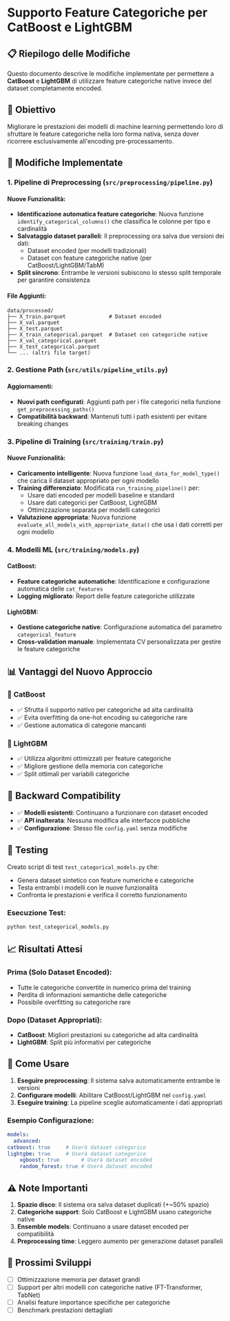 # Supporto Feature Categoriche per CatBoost e LightGBM

## 📋 Riepilogo delle Modifiche

Questo documento descrive le modifiche implementate per permettere a **CatBoost** e **LightGBM** di utilizzare feature categoriche native invece del dataset completamente encoded.

## 🎯 Obiettivo

Migliorare le prestazioni dei modelli di machine learning permettendo loro di sfruttare le feature categoriche nella loro forma nativa, senza dover ricorrere esclusivamente all'encoding pre-processamento.

## 🔧 Modifiche Implementate

### 1. Pipeline di Preprocessing (`src/preprocessing/pipeline.py`)

#### Nuove Funzionalità:
- **Identificazione automatica feature categoriche**: Nuova funzione `identify_categorical_columns()` che classifica le colonne per tipo e cardinalità
- **Salvataggio dataset paralleli**: Il preprocessing ora salva due versioni dei dati:
  - Dataset encoded (per modelli tradizionali)
  - Dataset con feature categoriche native (per CatBoost/LightGBM/TabM)
- **Split sincrono**: Entrambe le versioni subiscono lo stesso split temporale per garantire consistenza

#### File Aggiunti:
```
data/processed/
├── X_train.parquet              # Dataset encoded
├── X_val.parquet 
├── X_test.parquet
├── X_train_categorical.parquet  # Dataset con categoriche native
├── X_val_categorical.parquet
├── X_test_categorical.parquet
└── ... (altri file target)
```

### 2. Gestione Path (`src/utils/pipeline_utils.py`)

#### Aggiornamenti:
- **Nuovi path configurati**: Aggiunti path per i file categorici nella funzione `get_preprocessing_paths()`
- **Compatibilità backward**: Mantenuti tutti i path esistenti per evitare breaking changes

### 3. Pipeline di Training (`src/training/train.py`)

#### Nuove Funzionalità:
- **Caricamento intelligente**: Nuova funzione `load_data_for_model_type()` che carica il dataset appropriato per ogni modello
- **Training differenziato**: Modificata `run_training_pipeline()` per:
  - Usare dati encoded per modelli baseline e standard
  - Usare dati categorici per CatBoost, LightGBM
  - Ottimizzazione separata per modelli categorici
- **Valutazione appropriata**: Nuova funzione `evaluate_all_models_with_appropriate_data()` che usa i dati corretti per ogni modello

### 4. Modelli ML (`src/training/models.py`)

#### CatBoost:
- **Feature categoriche automatiche**: Identificazione e configurazione automatica delle `cat_features`
- **Logging migliorato**: Report delle feature categoriche utilizzate

#### LightGBM:
- **Gestione categoriche native**: Configurazione automatica del parametro `categorical_feature`
- **Cross-validation manuale**: Implementata CV personalizzata per gestire le feature categoriche



## 📊 Vantaggi del Nuovo Approccio

### 🎯 **CatBoost**
- ✅ Sfrutta il supporto nativo per categoriche ad alta cardinalità
- ✅ Evita overfitting da one-hot encoding su categoriche rare
- ✅ Gestione automatica di categorie mancanti

### 🎯 **LightGBM**  
- ✅ Utilizza algoritmi ottimizzati per feature categoriche
- ✅ Migliore gestione della memoria con categoriche
- ✅ Split ottimali per variabili categoriche



## 🔄 Backward Compatibility

- ✅ **Modelli esistenti**: Continuano a funzionare con dataset encoded
- ✅ **API inalterata**: Nessuna modifica alle interfacce pubbliche
- ✅ **Configurazione**: Stesso file `config.yaml` senza modifiche

## 🧪 Testing

Creato script di test `test_categorical_models.py` che:
- Genera dataset sintetico con feature numeriche e categoriche
- Testa entrambi i modelli con le nuove funzionalità
- Confronta le prestazioni e verifica il corretto funzionamento

### Esecuzione Test:
```bash
python test_categorical_models.py
```

## 📈 Risultati Attesi

### Prima (Solo Dataset Encoded):
- Tutte le categoriche convertite in numerico prima del training
- Perdita di informazioni semantiche delle categoriche
- Possibile overfitting su categoriche rare

### Dopo (Dataset Appropriati):
- **CatBoost**: Migliori prestazioni su categoriche ad alta cardinalità
- **LightGBM**: Split più informativi per categoriche


## 🚀 Come Usare

1. **Eseguire preprocessing**: Il sistema salva automaticamente entrambe le versioni
2. **Configurare modelli**: Abilitare CatBoost/LightGBM nel `config.yaml`
3. **Eseguire training**: La pipeline sceglie automaticamente i dati appropriati

### Esempio Configurazione:
```yaml
models:
  advanced:
catboost: true     # Userà dataset categorico
lightgbm: true     # Userà dataset categorico
    xgboost: true       # Userà dataset encoded
    random_forest: true # Userà dataset encoded
```

## ⚠️ Note Importanti

1. **Spazio disco**: Il sistema ora salva dataset duplicati (+~50% spazio)
2. **Categoriche support**: Solo CatBoost e LightGBM usano categoriche native
3. **Ensemble models**: Continuano a usare dataset encoded per compatibilità
4. **Preprocessing time**: Leggero aumento per generazione dataset paralleli

## 🔮 Prossimi Sviluppi

- [ ] Ottimizzazione memoria per dataset grandi
- [ ] Support per altri modelli con categoriche native (FT-Transformer, TabNet)
- [ ] Analisi feature importance specifiche per categoriche
- [ ] Benchmark prestazioni dettagliati